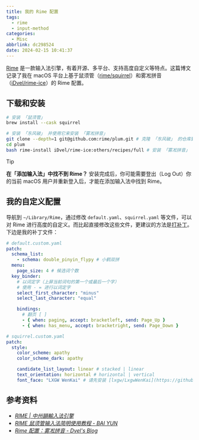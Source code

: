 ```yaml
---
title: 我的 Rime 配置
tags:
  - rime
  - input-method
categories:
  - Misc
abbrlink: dc298524
date: 2024-02-15 10:41:37
---
```


[Rime](https://rime.im/) 是一款输入法引擎，有着开源、多平台、支持高度自定义等特点。这篇博文记录了我在 macOS 平台上基于鼠须管（[rime/squirrel](https://github.com/rime/squirrel)）和雾凇拼音（[iDvel/rime-ice](https://github.com/iDvel/rime-ice)）的 Rime 配置。

<!--more-->

## 下载和安装

```bash
# 安装 「鼠须管」
brew install --cask squirrel

# 安装 「东风破」 并使用它来安装 「雾凇拼音」
git clone --depth=1 git@github.com:rime/plum.git # 克隆 「东风破」 的仓库到本地
cd plum
bash rime-install iDvel/rime-ice:others/recipes/full # 安装 「雾凇拼音」
```

> [!Tip]
> **在「添加输入法」中找不到 Rime？** 安装完成后，你可能需要登出（Log Out）你的当前 macOS 用户并重新登入后，才能在添加输入法中找到 Rime。

## 我的自定义配置

导航到 `~/Library/Rime`，通过修改 `default.yaml`、`squirrel.yaml` 等文件，可以对 Rime 进行高度的自定义。而比起直接修改这些文件，更建议的方法是[打补丁](https://dvel.me/posts/rime-ice/#%E4%BB%A5-patch-%E7%9A%84%E6%96%B9%E5%BC%8F%E6%89%93%E8%A1%A5%E4%B8%81)。下边是我的补丁文件：

```yaml
# default.custom.yaml
patch:
  schema_list:
    - schema: double_pinyin_flypy # 小鹤双拼
  menu:
    page_size: 4 # 候选词个数
  key_binder:
    # 以词定字（上屏当前词句的第一个或最后一个字）
    # 使用 - = 进行以词定字
    select_first_character: "minus"
    select_last_character: "equal"

    bindings:
      # 翻页 [ ]
      - { when: paging, accept: bracketleft, send: Page_Up }
      - { when: has_menu, accept: bracketright, send: Page_Down }
```

```yaml
# squirrel.custom.yaml
patch:
  style:
    color_scheme: apathy
    color_scheme_dark: apathy

    candidate_list_layout: linear # stacked | linear
    text_orientation: horizontal # horizontal | vertical
    font_face: "LXGW WenKai" # 请先安装 [lxgw/LxgwWenKai](https://github.com/lxgw/LxgwWenKai)
```

## 参考资料

- _[RIME | 中州韻輸入法引擎](https://rime.im/)_
- _[RIME 鼠须管输入法简明使用教程 - BAI YUN](https://baiyun.me/rime-simple-tutorial)_
- _[Rime 配置：雾凇拼音 - Dvel's Blog](https://dvel.me/posts/rime-ice/)_
